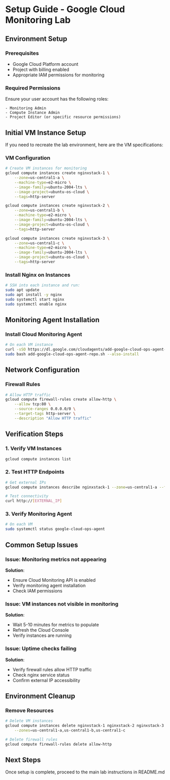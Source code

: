# Setup Guide - Google Cloud Monitoring Lab

## Environment Setup

### Prerequisites
- Google Cloud Platform account
- Project with billing enabled
- Appropriate IAM permissions for monitoring

### Required Permissions
Ensure your user account has the following roles:
```
- Monitoring Admin
- Compute Instance Admin
- Project Editor (or specific resource permissions)
```

## Initial VM Instance Setup

If you need to recreate the lab environment, here are the VM specifications:

### VM Configuration
```bash
# Create VM instances for monitoring
gcloud compute instances create nginxstack-1 \
    --zone=us-central1-a \
    --machine-type=e2-micro \
    --image-family=ubuntu-2004-lts \
    --image-project=ubuntu-os-cloud \
    --tags=http-server

gcloud compute instances create nginxstack-2 \
    --zone=us-central1-b \
    --machine-type=e2-micro \
    --image-family=ubuntu-2004-lts \
    --image-project=ubuntu-os-cloud \
    --tags=http-server

gcloud compute instances create nginxstack-3 \
    --zone=us-central1-c \
    --machine-type=e2-micro \
    --image-family=ubuntu-2004-lts \
    --image-project=ubuntu-os-cloud \
    --tags=http-server
```

### Install Nginx on Instances
```bash
# SSH into each instance and run:
sudo apt update
sudo apt install -y nginx
sudo systemctl start nginx
sudo systemctl enable nginx
```

## Monitoring Agent Installation

### Install Cloud Monitoring Agent
```bash
# On each VM instance
curl -sSO https://dl.google.com/cloudagents/add-google-cloud-ops-agent-repo.sh
sudo bash add-google-cloud-ops-agent-repo.sh --also-install
```

## Network Configuration

### Firewall Rules
```bash
# Allow HTTP traffic
gcloud compute firewall-rules create allow-http \
    --allow tcp:80 \
    --source-ranges 0.0.0.0/0 \
    --target-tags http-server \
    --description "Allow HTTP traffic"
```

## Verification Steps

### 1. Verify VM Instances
```bash
gcloud compute instances list
```

### 2. Test HTTP Endpoints
```bash
# Get external IPs
gcloud compute instances describe nginxstack-1 --zone=us-central1-a --format="get(networkInterfaces[0].accessConfigs[0].natIP)"

# Test connectivity
curl http://[EXTERNAL_IP]
```

### 3. Verify Monitoring Agent
```bash
# On each VM
sudo systemctl status google-cloud-ops-agent
```

## Common Setup Issues

### Issue: Monitoring metrics not appearing
**Solution**: 
- Ensure Cloud Monitoring API is enabled
- Verify monitoring agent installation
- Check IAM permissions

### Issue: VM instances not visible in monitoring
**Solution**:
- Wait 5-10 minutes for metrics to populate
- Refresh the Cloud Console
- Verify instances are running

### Issue: Uptime checks failing
**Solution**:
- Verify firewall rules allow HTTP traffic
- Check nginx service status
- Confirm external IP accessibility

## Environment Cleanup

### Remove Resources
```bash
# Delete VM instances
gcloud compute instances delete nginxstack-1 nginxstack-2 nginxstack-3 \
    --zones=us-central1-a,us-central1-b,us-central1-c

# Delete firewall rules
gcloud compute firewall-rules delete allow-http
```

## Next Steps
Once setup is complete, proceed to the main lab instructions in README.md
